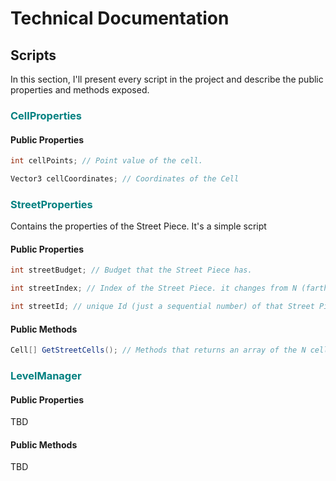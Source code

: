 # Technical Documentation

## Scripts

In this section, I'll present every script in the project and describe the public properties and methods exposed.

### <span style="color:teal">CellProperties</span>

#### Public Properties

```c#
int cellPoints; // Point value of the cell.

Vector3 cellCoordinates; // Coordinates of the Cell
```

### <span style="color:teal">StreetProperties</span>

Contains the properties of the Street Piece. It's a simple script

#### Public Properties

```c#
int streetBudget; // Budget that the Street Piece has. 

int streetIndex; // Index of the Street Piece. it changes from N (farthest) to 0 (closest), like a FIFO Memory.

int streetId; // unique Id (just a sequential number) of that Street Piece.
```

#### Public Methods

```C#
Cell[] GetStreetCells(); // Methods that returns an array of the N cells of the street, with updated coordinates.
```

### <span style="color:teal">LevelManager</span>

#### Public Properties

TBD

#### Public Methods

TBD